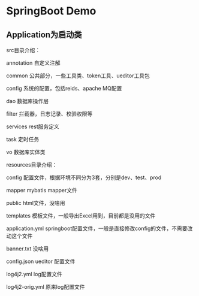 # SpringBoot Demo
## Application为启动类

src目录介绍：

annotation 自定义注解

common 公共部分，一些工具类、token工具、ueditor工具包

config 系统的配置，包括reids、apache MQ配置

dao 数据库操作层

filter 拦截器，日志记录、校验权限等

services rest服务定义

task 定时任务

vo 数据库实体类

resources目录介绍：

config 配置文件，根据环境不同分为3套，分别是dev、test、prod

mapper mybatis mapper文件

public html文件，没啥用

templates 模板文件，一般导出Excel用到，目前都是没用的文件

application.yml springboot配置文件，一般是直接修改config的文件，不需要改动这个文件

banner.txt 没啥用

config.json ueditor 配置文件

log4j2.yml log配置文件

log4j2-orig.yml 原来log配置文件

